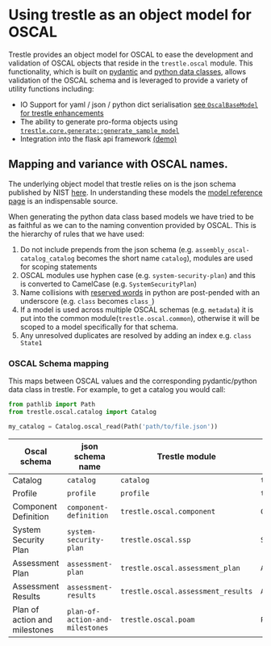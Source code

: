 # Using trestle as an object model for OSCAL

Trestle provides an object model for OSCAL to ease the development and validation of OSCAL objects that reside in the `trestle.oscal` module.
This functionality, which is built on [pydantic](https://pydantic-docs.helpmanual.io/) and [python data classes](https://docs.python.org/3/library/dataclasses.html), allows validation of the OSCAL schema and is leveraged to provide a variety of utility functions including:

- IO Support for yaml / json / python dict serialisation [see `OscalBaseModel` for trestle enhancements](https://github.com/oscal-compass/compliance-trestle/blob/develop/trestle/core/base_model.py)
- The ability to generate pro-forma objects using [`trestle.core.generate::generate_sample_model`](https://github.com/oscal-compass/compliance-trestle/blob/develop/trestle/core/generators.py)
- Integration into the flask api framework [(demo)](https://github.com/oscal-compass/compliance-trestle-demos/tree/develop/trestle_flask_api)

## Mapping and variance with OSCAL names.

The underlying object model that trestle relies on is the json schema published by NIST [here](https://github.com/usnistgov/OSCAL/tree/main/json/schema). In understanding these models the [model reference page](https://pages.nist.gov/OSCAL-Reference/models/) is an indispensable source.

When generating the python data class based models we have tried to be as faithful as we can to the naming convention provided by OSCAL. This is the hierarchy of rules that we have used:

1. Do not include prepends from the json schema (e.g. `assembly_oscal-catalog_catalog` becomes the short name `catalog`), modules are used for scoping statements
1. OSCAL modules use hyphen case (e.g. `system-security-plan`) and this is converted to CamelCase (e.g. `SystemSecurityPlan`)
1. Name collisions with [reserved words](https://docs.python.org/3/reference/lexical_analysis.html#keywords) in python are post-pended with an underscore (e.g. `class` becomes `class_`)
1. If a model is used across multiple OSCAL schemas (e.g. `metadata`) it is put into the common module(`trestle.oscal.common`), otherwise it will be scoped to a model specifically for that schema.
1. Any unresolved duplicates are resolved by adding an index e.g. `class State1`

### OSCAL Schema mapping

This maps between OSCAL values and the corresponding pydantic/python data class in trestle. For example, to get a catalog you would call:

```python
from pathlib import Path
from trestle.oscal.catalog import Catalog

my_catalog = Catalog.oscal_read(Path('path/to/file.json'))
```

| Oscal schema                  | json schema name                | Trestle module                     | Trestle class name          |
| ----------------------------- | ------------------------------- | ---------------------------------- | --------------------------- |
| Catalog                       | `catalog`                       | `catalog`                          | `trestle.oscal.catalog`     |
| Profile                       | `profile`                       | `profile`                          | `trestle.oscal.profile`     |
| Component Definition          | `component-definition`          | `trestle.oscal.component`          | `ComponentDefinition`       |
| System Security Plan          | `system-security-plan`          | `trestle.oscal.ssp`                | `SystemSecurityPlan`        |
| Assessment Plan               | `assessment-plan`               | `trestle.oscal.assessment_plan`    | `AssessmentPlan`            |
| Assessment Results            | `assessment-results`            | `trestle.oscal.assessment_results` | `AssessmentResults`         |
| Plan of action and milestones | `plan-of-action-and-milestones` | `trestle.oscal.poam`               | `PlanOfActionAndMilestones` |

